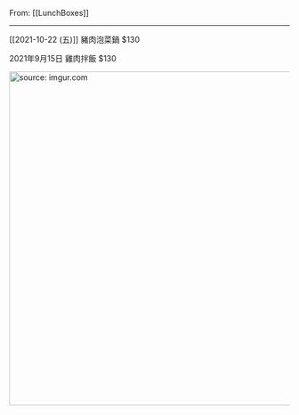 From: [[LunchBoxes]]

---

[[2021-10-22 (五)]] 豬肉泡菜鍋 $130

2021年9月15日 雞肉拌飯 $130

<a href="https://imgur.com/ClFDQMc"><img src="https://i.imgur.com/ClFDQMc.jpg" title="source: imgur.com" width="600px"/></a>